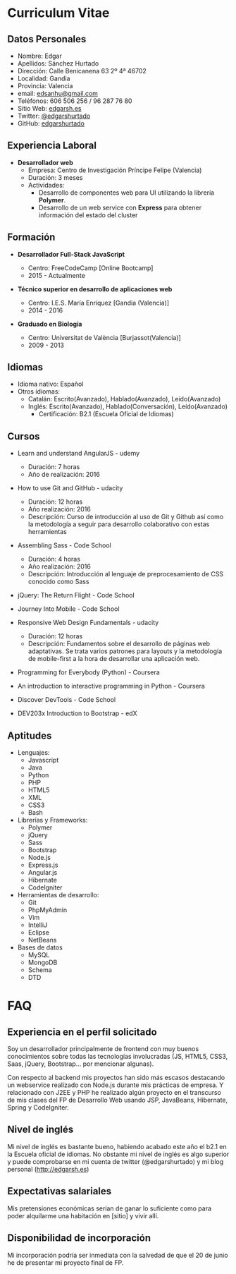 # Curriculum Vitae

## Datos Personales
* Nombre: Edgar
* Apellidos: Sánchez Hurtado
* Dirección: Calle Benicanena 63 2º 4ª 46702 
* Localidad: Gandia
* Provincia: Valencia
* email: edsanhu@gmail.com
* Teléfonos: 606 506 256 / 96 287 76 80
* Sitio Web: [edgarsh.es](http://edgarsh.es)
* Twitter: [@edgarshurtado](https://twitter.com/edgarshurtado)
* GitHub: [edgarshurtado](https://github.com/edgarshurtado)

## Experiencia Laboral
* **Desarrollador web**
    * Empresa: Centro de Investigación Príncipe Felipe (Valencia)
    * Duración: 3 meses
    * Actividades: 
        + Desarrollo de componentes web para UI utilizando la librería **Polymer**.
        + Desarrollo de un web service con **Express** para obtener información del estado del
cluster

## Formación
* **Desarrollador Full-Stack JavaScript**
    * Centro: FreeCodeCamp [Online Bootcamp]
    * 2015 - Actualmente

* **Técnico superior en desarrollo de aplicaciones web**
    * Centro: I.E.S. María Enríquez [Gandia (Valencia)]
    * 2014 - 2016

* **Graduado en Biología**
    * Centro: Universitat de València [Burjassot(Valencia)]
    * 2009 - 2013

## Idiomas
* Idioma nativo: Español
* Otros idiomas:
    * Catalán: Escrito(Avanzado), Hablado(Avanzado), Leído(Avanzado)
    * Inglés: Escrito(Avanzado), Hablado(Conversación), Leído(Avanzado)
        * Certificación: B2.1 (Escuela Oficial de Idiomas)

## Cursos
* Learn and understand AngularJS - udemy
    * Duración: 7 horas
    * Año de realización: 2016
* How to use Git and GitHub - udacity
    * Duración: 12 horas
    * Año realización: 2016
    * Descripción: Curso de introducción al uso de Git y Github así como la metodología
a seguir para desarrollo colaborativo con estas herramientas

* Assembling Sass - Code School
    * Duración: 4 horas
    * Año realización: 2016
    * Descripción: Introducción al lenguaje de preprocesamiento de CSS conocido como Sass

* jQuery: The Return Flight - Code School

* Journey Into Mobile - Code School

* Responsive Web Design Fundamentals - udacity
    * Duración: 12 horas
    * Descripción: Fundamentos sobre el desarrollo de páginas web adaptativas.
Se trata varios patrones para layouts y la metodología de mobile-first a la hora
de desarrollar una aplicación web.

* Programming for Everybody (Python) - Coursera

* An introduction to interactive programming in Python - Coursera

* Discover DevTools - Code School

* DEV203x Introduction to Bootstrap - edX

## Aptitudes
* Lenguajes:
    * Javascript
    * Java
    * Python
    * PHP
    * HTML5
    * XML
    * CSS3
    * Bash
* Librerías y Frameworks:
    * Polymer
    * jQuery
    * Sass
    * Bootstrap
    * Node.js
    * Express.js
    * Angular.js
    * Hibernate
    * CodeIgniter
* Herramientas de desarrollo:
    * Git
    * PhpMyAdmin
    * Vim
    * IntelliJ
    * Eclipse
    * NetBeans
* Bases de datos
    * MySQL
    * MongoDB
    * Schema
    * DTD

# FAQ

## Experiencia en el perfil solicitado
Soy un desarrollador principalmente de frontend con muy buenos conocimientos sobre
todas las tecnologías involucradas (JS, HTML5, CSS3, Saas, jQuery, Bootstrap...
por mencionar algunas).

Con respecto al backend mis proyectos han sido más escasos destacando un webservice
realizado con Node.js durante mis prácticas de empresa. Y relacionado con J2EE y PHP he 
realizado algún proyecto en el transcurso de mis clases del FP de Desarrollo Web
usando JSP, JavaBeans, Hibernate, Spring y CodeIgniter.

## Nivel de inglés
Mi nivel de inglés es bastante bueno, habiendo acabado este año el b2.1 en la 
Escuela oficial de idiomas. No obstante mi nivel de inglés es algo superior y 
puede comprobarse en mi cuenta de twitter (@edgarshurtado) y mi blog personal 
(http://edgarsh.es)

## Expectativas salariales
Mis pretensiones económicas serían de ganar lo suficiente como para poder 
alquilarme una habitación en [sitio] y vivir allí.

## Disponibilidad de incorporación
Mi incorporación podría ser inmediata con la salvedad de que el 20 de junio he 
de presentar mi proyecto final de FP.
